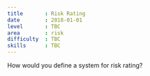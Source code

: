 ```yaml
---
title       : Risk Rating
date        : 2018-01-01
level       : TBC
area        : risk
difficulty  : TBC
skills      : TBC
---
```


How would you define a system for risk rating?
